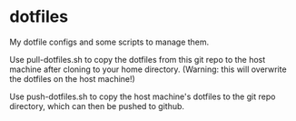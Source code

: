 # dotfiles
My dotfile configs and some scripts to manage them.

Use pull-dotfiles.sh to copy the dotfiles from this git repo to the host machine after cloning to your home directory. (Warning: this will overwrite the dotfiles on the host machine!)

Use push-dotfiles.sh to copy the host machine's dotfiles to the git repo directory, which can then be pushed to github.

